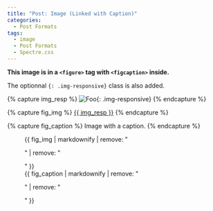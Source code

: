 ```yaml
---
title: "Post: Image (Linked with Caption)"
categories:
  - Post Formats
tags:
  - image
  - Post Formats
  - Spectre.css
---
```


**This image is in a `<figure>` tag with `<figcaption>` inside.**

The optionnal `{: .img-responsive}` class is also added.

<!-- {% capture fig_img %}
[![Foo](https://images.unsplash.com/photo-1513183084702-407ba711540d?ixlib=rb-1.2.1&ixid=MXwxMjA3fDB8MHxwaG90by1wYWdlfHx8fGVufDB8fHw%3D&auto=format&fit=crop&w=1080&q=80)](https://unsplash.com/)
{% endcapture %} -->

{% capture img_resp %}
![Foo](https://images.unsplash.com/photo-1513183084702-407ba711540d?ixlib=rb-1.2.1&ixid=MXwxMjA3fDB8MHxwaG90by1wYWdlfHx8fGVufDB8fHw%3D&auto=format&fit=crop&w=1080&q=80){: .img-responsive}
{% endcapture %}

{% capture fig_img %}
[{{ img_resp }}](https://unsplash.com/)
{% endcapture %}

{% capture fig_caption %}
Image with a caption.
{% endcapture %}

<figure class="figure">
  {{ fig_img | markdownify | remove: "<p>" | remove: "</p>" }}
  <figcaption class="figure-caption">{{ fig_caption | markdownify | remove: "<p>" | remove: "</p>" }}</figcaption>
</figure>
